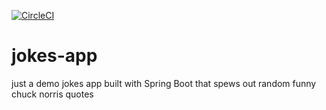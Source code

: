 [![CircleCI](https://circleci.com/gh/mach-7/jokes-app.svg?style=svg)](https://circleci.com/gh/mach-7/jokes-app)

# jokes-app
just a demo jokes app built with Spring Boot that spews out random funny chuck norris quotes
